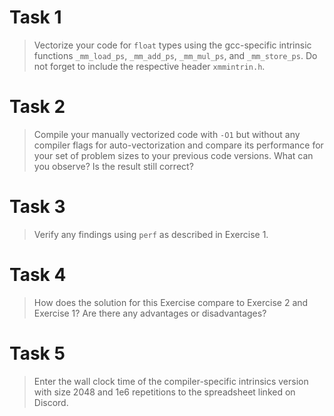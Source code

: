 # Task 1

> Vectorize your code for `float` types using the gcc-specific intrinsic functions `_mm_load_ps`, `_mm_add_ps`, `_mm_mul_ps`, and `_mm_store_ps`. Do not forget to include the respective header `xmmintrin.h`.

# Task 2

> Compile your manually vectorized code with `-O1` but without any compiler flags for auto-vectorization and compare its performance for your set of problem sizes to your previous code versions. What can you observe? Is the result still correct?

# Task 3

> Verify any findings using `perf` as described in Exercise 1.

# Task 4

> How does the solution for this Exercise compare to Exercise 2 and Exercise 1? Are there any advantages or disadvantages?

# Task 5

> Enter the wall clock time of the compiler-specific intrinsics version with size 2048 and 1e6 repetitions to the spreadsheet linked on Discord.